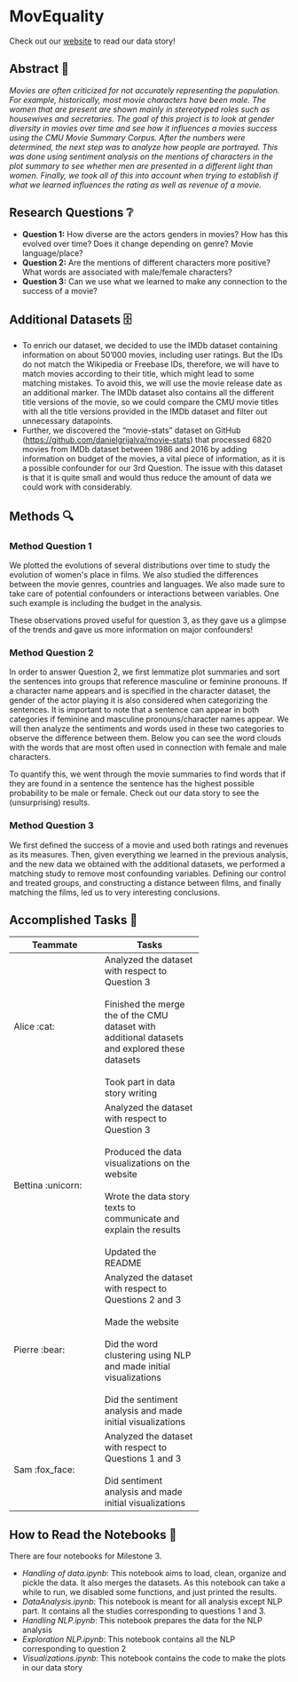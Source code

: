 # MovEquality

Check out our [website](https://pierreancey.github.io/) to read our data story!

## Abstract :memo:
_Movies are often criticized for not accurately representing the population. For example, historically, most movie characters have been male. The women that are present are shown mainly in stereotyped roles such as housewives and secretaries. The goal of this project is to look at gender diversity in movies over time and see how it influences a movies success using the CMU Movie Summary Corpus. After the numbers were determined, the next step was to analyze how people are portrayed. This was done using sentiment analysis on the mentions of characters in the plot summary to see whether men are presented in a different light than women. Finally, we took all of this into account when trying to establish if what we learned influences the rating as well as revenue of a movie._

## Research Questions :grey_question:
- **Question 1:** How diverse are the actors genders in movies? How has this evolved over time? Does it change depending on genre? Movie language/place?
- **Question 2:** Are the mentions of different characters more positive? What words are associated with male/female characters?
- **Question 3:** Can we use what we learned to make any connection to the success of a movie?

## Additional Datasets :file_cabinet:
- To enrich our dataset, we decided to use the IMDb dataset containing information on about 50’000 movies, including user ratings. But the IDs do not match the Wikipedia or Freebase IDs, therefore, we will have to match movies according to their title, which might lead to some matching mistakes. To avoid this, we will use the movie release date as an additional marker. The IMDb dataset also contains all the different title versions of the movie, so we could compare the CMU movie titles with all the title versions provided in the IMDb dataset and filter out unnecessary datapoints. 
- Further, we discovered the “movie-stats” dataset on GitHub (https://github.com/danielgrijalva/movie-stats) that processed 6820 movies from IMDb dataset between 1986 and 2016 by adding information on budget of the movies, a vital piece of information, as it is a possible confounder for our 3rd Question. The issue with this dataset is that it is quite small and would thus reduce the amount of data we could work with considerably.

## Methods :mag:
### Method Question 1
We plotted the evolutions of several distributions over time to study the evolution of women's place in films. We also studied the differences between the movie genres, countries and languages. We also made sure to take care of potential confounders or interactions between variables. One such example is including the budget in the analysis.

These observations proved useful for question 3, as they gave us a glimpse of the trends and gave us more information on major confounders!

### Method Question 2
In order to answer Question 2, we first lemmatize plot summaries and sort the sentences into groups that reference masculine or feminine pronouns. If a character name appears and is specified in the character dataset, the gender of the actor playing it is also considered when categorizing the sentences. It is important to note that a sentence can appear in both categories if feminine and masculine pronouns/character names appear. We will then analyze the sentiments and words used in these two categories to observe the difference between them.
Below you can see the word clouds with the words that are most often used in connection with female and male characters.

To quantify this, we went through the movie summaries to find words that if they are found in a sentence the sentence has the highest possible probability to be male or female. Check out our data story to see the (unsurprising) results.

### Method Question 3
We first defined the success of a movie and used both ratings and revenues as its measures. Then, given everything we learned in the previous analysis, and the new data we obtained with the additional datasets, we performed a matching study to remove most confounding variables. Defining our control and treated groups, and constructing a distance between films, and finally matching the films, led us to very interesting conclusions. 

## Accomplished Tasks :raised_hands:

<table class="tg" style="undefined;table-layout: fixed; width: 342px">
<colgroup>
<col style="width: 164px">
<col style="width: 178px">
</colgroup>
<thead>
  <tr>
    <th class="tg-0lax">Teammate</th>
    <th class="tg-0lax">Tasks</th>
  </tr>
</thead>
<tbody>
  <tr>
    <td class="tg-0lax">Alice :cat:</td>
    <td class="tg-0lax">Analyzed the dataset with respect to Question 3<br><br>Finished the merge the of the CMU dataset with additional datasets and explored these datasets<br><br>Took part in data story writing</td>
  </tr>
  <tr>
    <td class="tg-0lax">Bettina :unicorn:</td>
    <td class="tg-0lax">Analyzed the dataset with respect to Question 3<br><br>Produced the data visualizations on the website<br><br>Wrote the data story texts to communicate and explain the results<br><br>Updated the README</td>
  </tr>
  <tr>
    <td class="tg-0lax">Pierre :bear:</td>
    <td class="tg-0lax">Analyzed the dataset with respect to Questions 2 and 3<br><br>Made the website<br><br>Did the word clustering using NLP and made initial visualizations<br><br>Did the sentiment analysis and made initial visualizations</td>
  </tr>
  <tr>
    <td class="tg-0lax">Sam :fox_face:</td>
    <td class="tg-0lax">Analyzed the dataset with respect to Questions 1 and 3<br><br> Did sentiment analysis and made initial visualizations</td>
  </tr>
</tbody>
</table>


## How to Read the Notebooks :file_folder:
There are four notebooks for Milestone 3.
- _Handling of data.ipynb_: This notebook aims to load, clean, organize and pickle the data. It also merges the datasets. As this notebook can take a while to run, we disabled some functions, and just printed the results.
- _DataAnalysis.ipynb_: This notebook is meant for all analysis except NLP part. It contains all the studies corresponding to questions 1 and 3.
- _Handling NLP.ipynb_: This notebook prepares the data for the NLP analysis
- _Exploration NLP.ipynb_: This notebook contains all the NLP corresponding to question 2
- _Visualizations.ipynb_: This notebook contains the code to make the plots in our data story
